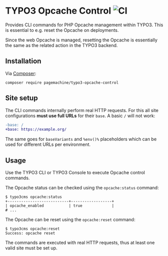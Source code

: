 # TYPO3 Opcache Control ![CI](https://github.com/pagemachine/typo3-opcache-control/workflows/CI/badge.svg)

Provides CLI commands for PHP Opcache management within TYPO3. This is essential to e.g. reset the Opcache on deployments.

Since the web Opcache is managed, resetting the Opcache is essentially the same as the related action in the TYPO3 backend.

## Installation

Via [Composer](https://packagist.org/packages/pagemachine/typo3-opcache-control):

    composer require pagemachine/typo3-opcache-control

## Site setup

The CLI commands internally perform real HTTP requests. For this all site configurations **must use full URLs** for their `base`. A basic `/` will not work:

```diff
-base: /
+base: https://example.org/
```

The same goes for `baseVariants` and `%env()%` placeholders which can be used for different URLs per environment.

## Usage

Use the TYPO3 CLI or TYPO3 Console to execute Opcache control commands.

The Opcache status can be checked using the `opcache:status` command:

```
$ typo3cms opcache:status
+---------------------------+------------------+
| opcache_enabled           | true             |
# ...
```

The Opcache can be reset using the `opcache:reset` command:

```
$ typo3cms opcache:reset
Success: opcache reset
```

The commands are executed with real HTTP requests, thus at least one valid site must be set up.
